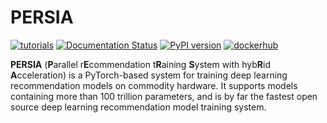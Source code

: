 PERSIA
======

[![tutorials](https://img.shields.io/badge/tutorials-passing-green)](https://persiaml-tutorials.pages.dev) 
[![Documentation Status](https://img.shields.io/badge/documentation-passing-green)](https://persiaml.pages.dev)
 [![PyPI version](https://badge.fury.io/py/persia.svg)](https://badge.fury.io/py/persia) [![dockerhub](https://github.com/PersiaML/containers/actions/workflows/dockerhub.yml/badge.svg)](https://hub.docker.com/u/persiaml)

**PERSIA** (**P**arallel r**E**commendation t**R**aining **S**ystem with hyb**R**id **A**cceleration) is a PyTorch-based system for training deep learning recommendation models on commodity hardware. It supports models containing more than 100 trillion parameters, and is by far the fastest open source deep learning recommendation model training system.
